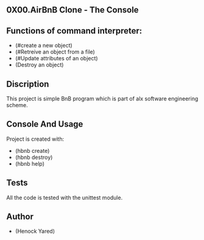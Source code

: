 ## 0X00.AirBnB Clone - The Console

## Functions of command interpreter:
* (#create a new object)
* (#Retreive an object from a file)
* (#Update attributes of an object)
* (Destroy an object)

## Discription
This project is simple BnB program which is part of alx software engineering scheme.
	
## Console And Usage
Project is created with:
* (hbnb create)
* (hbnb destroy)
* (hbnb help)
	
## Tests
All the code is tested with the unittest module.

## Author
* (Henock Yared)

